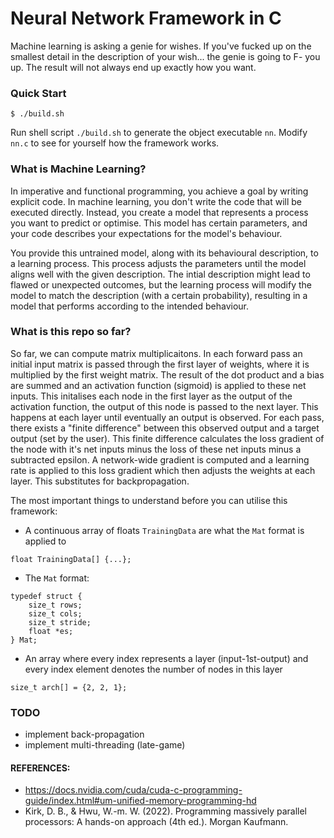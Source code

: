 # Neural Network Framework in C

Machine learning is asking a genie for wishes. If you've fucked up on the smallest detail in the description of your wish... the genie is going to F- you up. The result will not always end up exactly how you want.

### Quick Start

```console
$ ./build.sh
```

Run shell script `./build.sh` to generate the object executable `nn`. Modify `nn.c` to see for yourself how the framework works.

### What is Machine Learning?

In imperative and functional programming, you achieve a goal by writing explicit code. In machine learning, you don't write the code that will be executed directly. Instead, you create a model that represents a process you want to predict or optimise. This model has certain parameters, and your code describes your expectations for the model's behaviour.

You provide this untrained model, along with its behavioural description, to a learning process. This process adjusts the parameters until the model aligns well with the given description. The intial description might lead to flawed or unexpected outcomes, but the learning process will modify the model to match the description (with a certain probability), resulting in a model that performs according to the intended behaviour.

### What is this repo so far?

So far, we can compute matrix multiplicaitons. In each forward pass an initial input matrix is passed through the first layer of weights, where it is multiplied by the first weight matrix. The result of the dot product and a bias are summed and an activation function (sigmoid) is applied to these net inputs. This initalises each node in the first layer as the output of the activation function, the output of this node is passed to the next layer. This happens at each layer until eventually an output is observed. For each pass, there exists a "finite difference" between this observed output and a target output (set by the user). This finite difference calculates the loss gradient of the node with it's net inputs minus the loss of these net inputs minus a subtracted epsilon. A network-wide gradient is computed and a learning rate is applied to this loss gradient which then adjusts the weights at each layer. This substitutes for backpropagation. 

The most important things to understand before you can utilise this framework:
- A continuous array of floats `TrainingData` are what the `Mat` format is applied to
```
float TrainingData[] {...};
```
- The `Mat` format:
```
typedef struct {
    size_t rows;
    size_t cols;
    size_t stride;
    float *es;
} Mat;
```
- An array where every index represents a layer (input-1st-output) and every index element denotes the number of nodes in this layer
```
size_t arch[] = {2, 2, 1};
```

### TODO

- implement back-propagation
- implement multi-threading (late-game) 

#### REFERENCES:
- https://docs.nvidia.com/cuda/cuda-c-programming-guide/index.html#um-unified-memory-programming-hd
- Kirk, D. B., & Hwu, W.-m. W. (2022). Programming massively parallel processors: A hands-on approach (4th ed.). Morgan Kaufmann.
